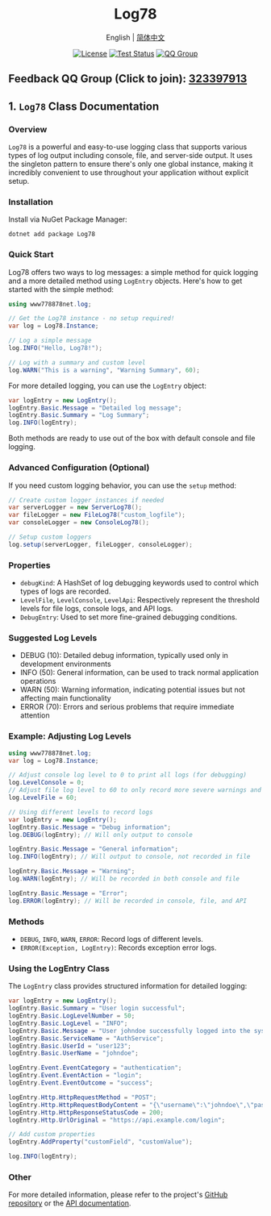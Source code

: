 <h1 align="center">Log78</h1>
<div align="center">

English | [简体中文](./README.cn.md) 

[![License](https://img.shields.io/badge/license-Apache%202-green.svg)](https://www.apache.org/licenses/LICENSE-2.0)
[![Test Status](https://github.com/www778878net/Log78/actions/workflows/BuildandTest.yml/badge.svg?branch=main)](https://github.com/www778878net/Log78/actions/workflows/BuildandTest.yml)
[![QQ Group](https://img.shields.io/badge/QQ%20Group-323397913-blue.svg?style=flat-square&color=12b7f5&logo=qq)](https://qm.qq.com/cgi-bin/qm/qr?k=it9gUUVdBEDWiTOH21NsoRHAbE9IAzAO&jump_from=webapi&authKey=KQwSXEPwpAlzAFvanFURm0Foec9G9Dak0DmThWCexhqUFbWzlGjAFC7t0jrjdKdL)
</div>

## Feedback QQ Group (Click to join): [323397913](https://qm.qq.com/cgi-bin/qm/qr?k=it9gUUVdBEDWiTOH21NsoRHAbE9IAzAO&jump_from=webapi&authKey=KQwSXEPwpAlzAFvanFURm0Foec9G9Dak0DmThWCexhqUFbWzlGjAFC7t0jrjdKdL)

## 1. `Log78` Class Documentation

### Overview

`Log78` is a powerful and easy-to-use logging class that supports various types of log output including console, file, and server-side output. It uses the singleton pattern to ensure there's only one global instance, making it incredibly convenient to use throughout your application without explicit setup.

### Installation

Install via NuGet Package Manager:

```
dotnet add package Log78
```

### Quick Start

Log78 offers two ways to log messages: a simple method for quick logging and a more detailed method using `LogEntry` objects. Here's how to get started with the simple method:

```csharp
using www778878net.log;

// Get the Log78 instance - no setup required!
var log = Log78.Instance;

// Log a simple message
log.INFO("Hello, Log78!");

// Log with a summary and custom level
log.WARN("This is a warning", "Warning Summary", 60);
```

For more detailed logging, you can use the `LogEntry` object:

```csharp
var logEntry = new LogEntry();
logEntry.Basic.Message = "Detailed log message";
logEntry.Basic.Summary = "Log Summary";
log.INFO(logEntry);
```

Both methods are ready to use out of the box with default console and file logging.

### Advanced Configuration (Optional)

If you need custom logging behavior, you can use the `setup` method:

```csharp
// Create custom logger instances if needed
var serverLogger = new ServerLog78();
var fileLogger = new FileLog78("custom_logfile");
var consoleLogger = new ConsoleLog78();

// Setup custom loggers
log.setup(serverLogger, fileLogger, consoleLogger);
```

### Properties

- `debugKind`: A HashSet of log debugging keywords used to control which types of logs are recorded.
- `LevelFile`, `LevelConsole`, `LevelApi`: Respectively represent the threshold levels for file logs, console logs, and API logs.
- `DebugEntry`: Used to set more fine-grained debugging conditions.

### Suggested Log Levels

- DEBUG (10): Detailed debug information, typically used only in development environments
- INFO (50): General information, can be used to track normal application operations
- WARN (50): Warning information, indicating potential issues but not affecting main functionality
- ERROR (70): Errors and serious problems that require immediate attention

### Example: Adjusting Log Levels

```csharp
using www778878net.log;
var log = Log78.Instance;

// Adjust console log level to 0 to print all logs (for debugging)
log.LevelConsole = 0;
// Adjust file log level to 60 to only record more severe warnings and errors
log.LevelFile = 60;

// Using different levels to record logs
var logEntry = new LogEntry();
logEntry.Basic.Message = "Debug information";
log.DEBUG(logEntry); // Will only output to console

logEntry.Basic.Message = "General information";
log.INFO(logEntry); // Will output to console, not recorded in file

logEntry.Basic.Message = "Warning";
log.WARN(logEntry); // Will be recorded in both console and file

logEntry.Basic.Message = "Error";
log.ERROR(logEntry); // Will be recorded in console, file, and API
```

### Methods

- `DEBUG`, `INFO`, `WARN`, `ERROR`: Record logs of different levels.
- `ERROR(Exception, LogEntry)`: Records exception error logs.

### Using the LogEntry Class

The `LogEntry` class provides structured information for detailed logging:

```csharp
var logEntry = new LogEntry();
logEntry.Basic.Summary = "User login successful";
logEntry.Basic.LogLevelNumber = 50;
logEntry.Basic.LogLevel = "INFO";
logEntry.Basic.Message = "User johndoe successfully logged into the system";
logEntry.Basic.ServiceName = "AuthService";
logEntry.Basic.UserId = "user123";
logEntry.Basic.UserName = "johndoe";

logEntry.Event.EventCategory = "authentication";
logEntry.Event.EventAction = "login";
logEntry.Event.EventOutcome = "success";

logEntry.Http.HttpRequestMethod = "POST";
logEntry.Http.HttpRequestBodyContent = "{\"username\":\"johndoe\",\"password\":\"*****\"}";
logEntry.Http.HttpResponseStatusCode = 200;
logEntry.Http.UrlOriginal = "https://api.example.com/login";

// Add custom properties
logEntry.AddProperty("customField", "customValue");

log.INFO(logEntry);
```

### Other

For more detailed information, please refer to the project's [GitHub repository](https://github.com/www778878net/Log78) or the [API documentation](http://www.778878.net/docs/#/Log78/).